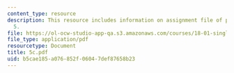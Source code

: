 ```yaml
---
content_type: resource
description: This resource includes information on assignment file of problem set
  5.
file: https://ol-ocw-studio-app-qa.s3.amazonaws.com/courses/18-01-single-variable-calculus-fall-2005/b5cae185a076852f06047def87658b23_5c.pdf
file_type: application/pdf
resourcetype: Document
title: 5c.pdf
uid: b5cae185-a076-852f-0604-7def87658b23
---
```

